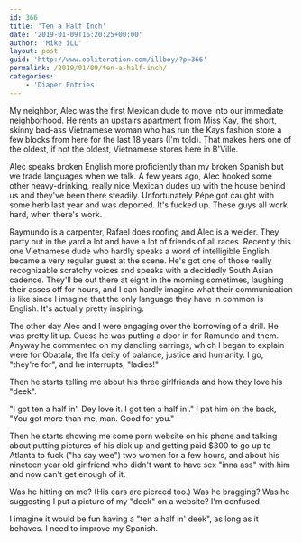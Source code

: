 ```yaml
---
id: 366
title: 'Ten a Half Inch'
date: '2019-01-09T16:20:25+00:00'
author: 'Mike iLL'
layout: post
guid: 'http://www.obliteration.com/illboy/?p=366'
permalink: /2019/01/09/ten-a-half-inch/
categories:
    - 'Diaper Entries'
---
```


My neighbor, Alec was the first Mexican dude to move into our immediate neighborhood. He rents an upstairs apartment from Miss Kay, the short, skinny bad-ass Vietnamese woman who has run the Kays fashion store a few blocks from here for the last 18 years (I'm told). That makes hers one of the oldest, if not the oldest, Vietnamese stores here in B'Ville.

Alec speaks broken English more proficiently than my broken Spanish but we trade languages when we talk. A few years ago, Alec hooked some other heavy-drinking, really nice Mexican dudes up with the house behind us and they've been there steadily. Unfortunately Pépe got caught with some herb last year and was deported. It's fucked up. These guys all work hard, when there's work.

Raymundo is a carpenter, Rafael does roofing and Alec is a welder. They party out in the yard a lot and have a lot of friends of all races. Recently this one Vietnamese dude who hardly speaks a word of intelligible English became a very regular guest at the scene. He's got one of those really recognizable scratchy voices and speaks with a decidedly South Asian cadence. They'll be out there at eight in the morning sometimes, laughing their asses off for hours, and I can hardly imagine what their communication is like since I imagine that the only language they have in common is English. It's actually pretty inspiring.

The other day Alec and I were engaging over the borrowing of a drill. He was pretty lit up. Guess he was putting a door in for Ramundo and them. Anyway he commented on my dandling earrings, which I began to explain were for Obatala, the Ifa deity of balance, justice and humanity. I go, "they're for", and he interrupts, "ladies!"

Then he starts telling me about his three girlfriends and how they love his "deek".

"I got ten a half in'. Dey love it. I got ten a half in'." I pat him on the back, "You got more than me, man. Good for you."

Then he starts showing me some porn website on his phone and talking about putting pictures of his dick up and getting paid $300 to go up to Atlanta to fuck ("ha say wee") two women for a few hours, and about his nineteen year old girlfriend who didn't want to have sex "inna ass" with him and now can't get enough of it.

Was he hitting on me? (His ears are pierced too.) Was he bragging? Was he suggesting I put a picture of my "deek" on a website? I'm confused.

I imagine it would be fun having a "ten a half in' deek", as long as it behaves. I need to improve my Spanish.